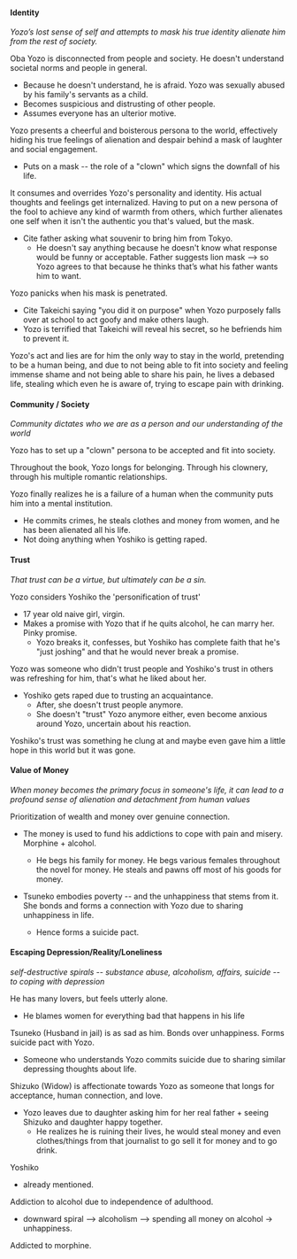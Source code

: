 
#### Identity 

*Yozo’s lost sense of self and attempts to mask his true identity alienate him from the rest of society.*

Oba Yozo is disconnected from people and society. He doesn't understand societal norms and people in general. 
*  Because he doesn't understand, he is afraid. 
Yozo was sexually abused by his family's servants as a child.
* Becomes suspicious and distrusting of other people.
* Assumes everyone has an ulterior motive.

Yozo presents a cheerful and boisterous persona to the world, effectively hiding his true feelings of alienation and despair behind a mask of laughter and social engagement. 
* Puts on a mask -- the role of a "clown" which signs the downfall of his life.

It consumes and overrides Yozo's personality and identity. His actual thoughts and feelings get internalized. Having to put on a new persona of the fool to achieve any kind of warmth from others, which further alienates one self when it isn't the authentic you that's valued, but the mask.

* Cite father asking what souvenir to bring him from Tokyo.
	* He doesn't say anything because he doesn't know what response would be funny or acceptable. Father suggests lion mask --> so Yozo agrees to that because he thinks that’s what his father wants him to want.

Yozo panicks when his mask is penetrated.

* Cite Takeichi saying "you did it on purpose" when Yozo purposely falls over at school to act goofy and make others laugh.
* Yozo is terrified that Takeichi will reveal his secret, so he befriends him to prevent it.


 Yozo's act and lies are for him the only way to stay in the world, pretending to be a human being, and due to not being able to fit into society and feeling immense shame and not being able to share his pain, he lives a debased life, stealing which even he is aware of, trying to escape pain with drinking.

#### Community / Society

*Community dictates who we are as a person and our understanding of the world*

Yozo has to set up a "clown" persona to be accepted and fit into society. 

Throughout the book, Yozo longs for belonging. Through his clownery, through his multiple romantic relationships.

Yozo finally realizes he is a failure of a human when the community puts him into a mental institution.
* He commits crimes, he steals clothes and money from women, and he has been alienated all his life.
* Not doing anything when Yoshiko is getting raped.

#### Trust

*That trust can be a virtue, but ultimately can be a sin.*

Yozo considers Yoshiko the 'personification of trust'

* 17 year old naive girl, virgin.
* Makes a promise with Yozo that if he quits alcohol, he can marry her. Pinky promise. 
	* Yozo breaks it, confesses, but Yoshiko has complete faith that he's "just joshing" and that he would never break a promise.

Yozo was someone who didn't trust people and Yoshiko's trust in others was refreshing for him, that's what he liked about her.

* Yoshiko gets raped due to trusting an acquaintance. 
	* After, she doesn't trust people anymore.
	* She doesn't "trust" Yozo anymore either, even become anxious around Yozo, uncertain about his reaction.

Yoshiko's trust was something he clung at and maybe even gave him a little hope in this world but it was gone. 

#### Value of Money

*When money becomes the primary focus in someone's life, it can lead to a profound sense of alienation and detachment from human values*

Prioritization of wealth and money over genuine connection.

* The money is used to fund his addictions to cope with pain and misery. Morphine  + alcohol.
	* He begs his family for money. He begs various females throughout the novel for money. He steals and pawns off most of his goods for money.

* Tsuneko embodies poverty -- and the unhappiness that stems from it. She bonds and forms a connection with Yozo due to sharing unhappiness in life.
	* Hence forms a suicide pact.

#### Escaping Depression/Reality/Loneliness

*self-destructive spirals -- substance abuse, alcoholism, affairs, suicide -- to coping with depression*

He has many lovers, but feels utterly alone.
* He blames women for everything bad that happens in his life 

Tsuneko (Husband in jail) is as sad as him. Bonds over unhappiness. Forms suicide pact with Yozo. 
* Someone who understands Yozo commits suicide due to sharing similar depressing thoughts about life.

Shizuko (Widow) is affectionate towards Yozo as someone that longs for acceptance, human connection, and love.
* Yozo leaves due to daughter asking him for her real father + seeing Shizuko and daughter happy together.
	* He realizes he is ruining their lives, he would steal money and even clothes/things from that journalist to go sell it for money and to go drink.

Yoshiko
* already mentioned. 

Addiction to alcohol due to independence of adulthood.
* downward spiral --> alcoholism --> spending all money on alcohol -> unhappiness.

Addicted to morphine.




